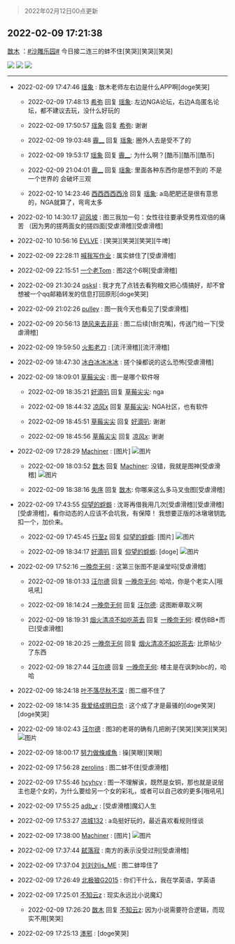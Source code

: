 > 2022年02月12日00点更新
<link rel="stylesheet" href="https://cdn.jsdelivr.net/gh/taotie6/sampleJSON@main/css/photo_show.css">
<meta name="referrer" content="no-referrer" />


 ## 2022-02-09 17:21:38 

 [㪚木](https://www.coolapk.com/feed/33419508?shareKey=ZGY1ZTllY2JjNTY3NjIwM2FjZDA~) ：<a class="feed-link-tag" href="/t/沙雕乐园?type=0">#沙雕乐园#</a> 今日接二连三的蚌不住[笑哭][笑哭][笑哭] 

<div class="album">
<img class="img-item" src="https://image.coolapk.com/feed/2022/0209/17/1081091_085411bc_8496_1288_184@941x1920.jpeg" />
<img class="img-item" src="https://image.coolapk.com/feed/2022/0209/17/1081091_3fba7926_8496_1297_876@1080x3541.jpeg" />
<img class="img-item" src="https://image.coolapk.com/feed/2022/0209/17/1081091_ffb6d0ad_8496_1303_572@859x9644.jpeg" />
</div>

 ------- 

- 2022-02-09 17:47:46 [瑶象](uid=11467223) : 㪚木老师左右边是什么APP啊[doge笑哭] 

    - 2022-02-09 17:48:13 [希弥](uid=784276) 回复 [瑶象](uid=11467223): 左边NGA论坛，右边A岛匿名论坛，都不建议去玩，没什么好玩的 

    - 2022-02-09 17:50:57 [瑶象](uid=11467223) 回复 [希弥](uid=784276): 谢谢 

    - 2022-02-09 19:03:48 [霽__](uid=2393793) 回复 [瑶象](uid=11467223): 圈外人去是受不了的 

    - 2022-02-09 19:53:17 [瑶象](uid=11467223) 回复 [霽__](uid=2393793): 为什么啊？[酷币][酷币][酷币] 

    - 2022-02-09 21:04:01 [霽__](uid=2393793) 回复 [瑶象](uid=11467223): 里面各种东西你是想不到的  不是一个世界的  会破坏三观 

    - 2022-02-10 14:23:46 [西西西西西泠](uid=3009916) 回复 [瑶象](uid=11467223): a岛肥肥还是很有意思的，NGA就算了，弯弯太多 

- 2022-02-10 14:30:17 [迎风坡](uid=2269289) : 图三我加一句：女性往往要承受男性双倍的痛苦
（因为男的搓两面女的搓四面[受虐滑稽][受虐滑稽] 

- 2022-02-10 10:56:16 [EVLVE](uid=624501) : [笑哭][笑哭][笑哭][牛啤] 

- 2022-02-09 22:28:11 [喊我写作业](uid=1616751) : 属实蚌住了[受虐滑稽] 

- 2022-02-09 22:15:51 [一个老Tom](uid=1885797) : 图2这个6啊[受虐滑稽] 

- 2022-02-09 21:30:24 [qsksl](uid=2849954) : 我才充了点钱去看狗粮文把心情搞好，却不曾想被一个qq邮箱转发的信息打回原形[doge笑哭] 

- 2022-02-09 21:02:26 [pulley](uid=391132) : 图一我今天也看见了[受虐滑稽] 

- 2022-02-09 20:56:13 [随风来去非非](uid=1121332) : 图二后续[t耐克嘴]，传送门给一下[受虐滑稽] 

- 2022-02-09 19:59:50 [火影老刀](uid=4195534) : [流汗滑稽][流汗滑稽] 

- 2022-02-09 18:47:30 [冰白冰冰冰冰](uid=4134001) : 搓个操都说的这么恐怖[受虐滑稽] 

- 2022-02-09 18:09:01 [草莓尖尖](uid=3780295) : 图一是哪个软件呀 

    - 2022-02-09 18:35:21 [好滴叭](uid=5526219) 回复 [草莓尖尖](uid=3780295): nga 

    - 2022-02-09 18:44:32 [凉风x](uid=1300277) 回复 [草莓尖尖](uid=3780295): NGA社区，也有软件 

    - 2022-02-09 18:45:51 [草莓尖尖](uid=3780295) 回复 [好滴叭](uid=5526219): 谢谢 

    - 2022-02-09 18:45:56 [草莓尖尖](uid=3780295) 回复 [凉风x](uid=1300277): 谢谢 

- 2022-02-09 17:28:29 [Machiner](uid=3114536) : [图片] ![图片](https://image.coolapk.com/feed/2022/0209/17/3114536_3f401fa8_8907_3682_975@1080x891.jpeg)

    - 2022-02-09 18:03:52 [㪚木](uid=1081091) 回复 [Machiner](uid=3114536): 没错，我就是图神[受虐滑稽] ![图片](https://image.coolapk.com/feed/2022/0209/18/1081091_69477258_1030_7475_805@309x333.gif)

    - 2022-02-09 18:38:16 [失序](uid=1009107) 回复 [㪚木](uid=1081091): 你哪来这么多马叉虫图[受虐滑稽] 

- 2022-02-09 17:43:55 [仰望的蜉蝣](uid=429865) : 沈哥再借我用几次[受虐滑稽][受虐滑稽][受虐滑稽]，看你动态的人应该不会坑我，有保障！
我想要正版的冰墩墩钥匙扣一个，加价来。 

    - 2022-02-09 17:45:45 [行至z](uid=582810) 回复 [仰望的蜉蝣](uid=429865): [图片] ![图片](https://image.coolapk.com/feed/2022/0209/17/582810_1eebd436_9945_1682_626@424x240.jpeg)

    - 2022-02-09 18:34:17 [好滴叭](uid=5526219) 回复 [仰望的蜉蝣](uid=429865): [doge] ![图片](https://image.coolapk.com/feed/2022/0209/18/5526219_800e8199_2856_3757_227@424x240.jpeg)

- 2022-02-09 17:52:16 [一晚奈无何](uid=1594881) : 这第三张图不是澡堂吗[受虐滑稽] 

    - 2022-02-09 18:01:33 [汪尔德](uid=1595236) 回复 [一晚奈无何](uid=1594881): 哈哈，你是个老实人[哦吼吼] 

    - 2022-02-09 18:14:24 [一晚奈无何](uid=1594881) 回复 [汪尔德](uid=1595236): 这图断章取义啊 

    - 2022-02-09 18:19:31 [烟火清凉不如吃茶去](uid=4279524) 回复 [一晚奈无何](uid=1594881): 模仿BB*而已[受虐滑稽] 

    - 2022-02-09 18:20:25 [一晚奈无何](uid=1594881) 回复 [烟火清凉不如吃茶去](uid=4279524): 比原帖少了东西 

    - 2022-02-09 18:27:44 [汪尔德](uid=1595236) 回复 [一晚奈无何](uid=1594881): 楼主是在讽刺bbc的，哈哈 

- 2022-02-09 18:24:18 [叶不落尽秋不深](uid=1429900) : 图二绷不住了 

- 2022-02-09 18:14:35 [我爱结成明日奈](uid=1772977) : 这个成了才是最骚的[doge笑哭][doge笑哭] 

- 2022-02-09 18:02:43 [汪尔德](uid=1595236) : 图3的老哥的确有几把刷子[笑哭][笑哭][笑哭] ![图片](https://image.coolapk.com/feed/2020/0606/22/3213419_8d123aca_2456_4719@1000x1000.gif)

- 2022-02-09 18:00:17 [努力做條咸魚](uid=1216040) : 操[笑眼][笑眼] 

- 2022-02-09 17:56:28 [zerolins](uid=4255244) : 图二蚌不住[受虐滑稽] 

- 2022-02-09 17:55:46 [hcyhcy](uid=937091) : 图一不理解诶，既然是女铜，那也就是说层主也是个女的，为什么要给另一个女的彩礼，或者可以自己收的更多[哦吼吼] 

- 2022-02-09 17:55:25 [adb_v](uid=680062) : [受虐滑稽]魔幻人生 

- 2022-02-09 17:53:27 [凉城132](uid=3231915) : a岛挺好玩的，最近喜欢看规则怪谈 

- 2022-02-09 17:38:00 [Machiner](uid=3114536) : [图片] ![图片](https://image.coolapk.com/feed/2022/0209/17/3114536_e6337e60_9474_9717_252@504x10774.jpeg)

- 2022-02-09 17:37:44 [弑落寂](uid=938105) : 南方的表示没受过刑[受虐滑稽] 

- 2022-02-09 17:37:04 [刘刘刘is_ME](uid=4119920) : 图二蚌埠住了 

- 2022-02-09 17:26:49 [北极狼G2015](uid=1022608) : 你们干什么，我在学英语，学英语 

- 2022-02-09 17:25:01 [不知云z](uid=5657858) : 现实永远比小说魔幻 

    - 2022-02-09 17:26:20 [㪚木](uid=1081091) 回复 [不知云z](uid=5657858): 因为小说需要符合逻辑，而现实不用[笑哭] 

- 2022-02-09 17:25:13 [濹邪](uid=1210426) : [doge笑哭] 


